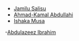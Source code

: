 - [Jamilu Salisu](https://github.com/jamilusalism)
- [Ahmad-Kamal Abdullahi](https://github.com/ahmadkay)
- [Ishaka Musa](https://github.com/EshaqqMi)

-[Abdulazeez Ibrahim](https://github.com/Abxiiroot)
